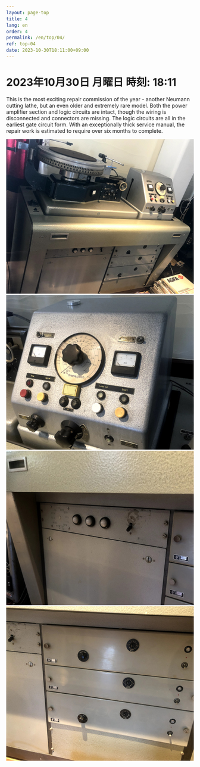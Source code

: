 ```yaml
---
layout: page-top
title: 4
lang: en
order: 4
permalink: /en/top/04/
ref: top-04
date: 2023-10-30T18:11:00+09:00
---
```



# 2023年10月30日   月曜日   時刻: 18:11 

This is the most exciting repair commission of the year - another Neumann cutting lathe, but an even older and extremely rare model.
Both the power amplifier section and logic circuits are intact, though the wiring is disconnected and connectors are missing. The logic circuits are all in the earliest gate circuit form. With an exceptionally thick service manual, the repair work is estimated to require over six months to complete.


![1](/assets/top/04/1.jpg)
![2](/assets/top/04/2.jpg)
![3](/assets/top/04/3.jpg)
![4](/assets/top/04/4.jpg)
